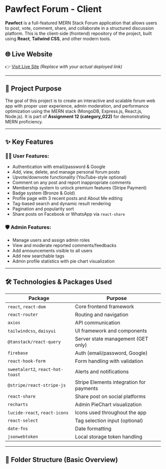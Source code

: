 # Pawfect Forum - Client

**Pawfect** is a full-featured MERN Stack Forum application that allows users to post, vote, comment, share, and collaborate in a structured discussion platform. This is the client-side (frontend) repository of the project, built using **React**, **Tailwind CSS**, and other modern tools.

## 🌐 Live Website

👉 [Visit Live Site](https://pawfect-client.vercel.app) *(Replace with your actual deployed link)*

---

## 🎯 Project Purpose

The goal of this project is to create an interactive and scalable forum web app with proper user experience, admin moderation, and performance optimization using the MERN stack (MongoDB, Express.js, React.js, Node.js). It is part of **Assignment 12 (category_022)** for demonstrating MERN proficiency.

---

## ✨ Key Features

### 🧑‍💼 User Features:
- Authentication with email/password & Google
- Add, view, delete, and manage personal forum posts
- Upvote/downvote functionality (YouTube-style optional)
- Comment on any post and report inappropriate comments
- Membership system to unlock premium features (Stripe Payment)
- Badge system (Bronze & Gold)
- Profile page with 3 recent posts and About Me editing
- Tag-based search and dynamic result rendering
- Pagination and popularity sort
- Share posts on Facebook or WhatsApp via `react-share`

### 🛡️ Admin Features:
- Manage users and assign admin roles
- View and moderate reported comments/feedbacks
- Add announcements visible to all users
- Add new searchable tags
- Admin profile statistics with pie chart visualization

---

## 🛠️ Technologies & Packages Used

| Package                        | Purpose                                      |
|--------------------------------|----------------------------------------------|
| `react`, `react-dom`          | Core frontend framework                      |
| `react-router`                | Routing and navigation                       |
| `axios`                       | API communication                           |
| `tailwindcss`, `daisyui`      | UI framework and components                 |
| `@tanstack/react-query`       | Server state management (GET only)          |
| `firebase`                    | Auth (email/password, Google)                |
| `react-hook-form`             | Form handling with validation                |
| `sweetalert2`, `react-hot-toast` | Alerts and notifications                 |
| `@stripe/react-stripe-js`     | Stripe Elements integration for payments     |
| `react-share`                 | Share post on social platforms               |
| `recharts`                    | Admin PieChart visualization                 |
| `lucide-react`, `react-icons` | Icons used throughout the app                |
| `react-select`                | Tag selection input (optional)               |
| `date-fns`                    | Date formatting                              |
| `jsonwebtoken`                | Local storage token handling                 |

---

## 🧾 Folder Structure (Basic Overview)

